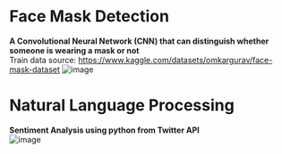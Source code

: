 # Face Mask Detection
<b> A Convolutional Neural Network (CNN) that can distinguish whether someone is wearing a mask or not </b> <br>
Train data source: https://www.kaggle.com/datasets/omkargurav/face-mask-dataset
![image](https://user-images.githubusercontent.com/82359659/168013590-cefe87c3-eabc-460a-a309-7d64e8944a7f.png)

# Natural Language Processing
<b> Sentiment Analysis using python from Twitter API </b> <br>
![image](https://user-images.githubusercontent.com/82359659/168013889-78d9f4ae-841c-40d0-ab13-45880c983350.png)
